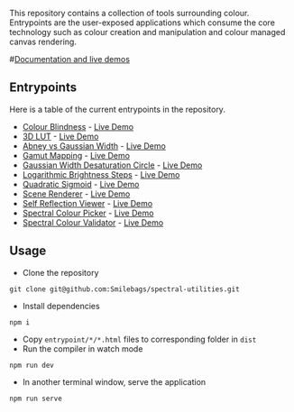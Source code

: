 This repository contains a collection of tools surrounding colour.
Entrypoints are the user-exposed applications which consume the core technology such as colour creation and manipulation and colour managed canvas rendering.

#[Documentation and live demos](https://smilebags.github.io/spectral-utilities/)

## Entrypoints
Here is a table of the current entrypoints in the repository.
- [Colour Blindness](./dist/entrypoint/colour-blindness/README.html) - [Live Demo](./dist/entrypoint/colour-blindness/)
- [3D LUT](./dist/entrypoint/3d-lut/README.html) - [Live Demo](./dist/entrypoint/3d-lut/)
- [Abney vs Gaussian Width](./dist/entrypoint/abney-vs-gaussian-width/README.html) - [Live Demo](./dist/entrypoint/abney-vs-gaussian-width/)
- [Gamut Mapping](./dist/entrypoint/gamut-mapping/README.html) - [Live Demo](./dist/entrypoint/gamut-mapping/)
- [Gaussian Width Desaturation Circle](./dist/entrypoint/gaussian-width-desaturation-circle/README.html) - [Live Demo](./dist/entrypoint/gaussian-width-desaturation-circle/)
- [Logarithmic Brightness Steps](./dist/entrypoint/logarithmic-brightness-steps/README.html) - [Live Demo](./dist/entrypoint/logarithmic-brightness-steps/)
- [Quadratic Sigmoid](./dist/entrypoint/quadratic-sigmoid/README.html) - [Live Demo](./dist/entrypoint/quadratic-sigmoid/)
- [Scene Renderer](./dist/entrypoint/scene-renderer/README.html) - [Live Demo](./dist/entrypoint/scene-renderer/)
- [Self Reflection Viewer](./dist/entrypoint/self-reflection-viewer/README.html) - [Live Demo](./dist/entrypoint/self-reflection-viewer/)
- [Spectral Colour Picker](./dist/entrypoint/spectral-colour-picker/README.html) - [Live Demo](./dist/entrypoint/spectral-colour-picker/)
- [Spectral Colour Validator](./dist/entrypoint/spectral-colour-validator/README.html) - [Live Demo](./dist/entrypoint/spectral-colour-validator/)
## Usage
- Clone the repository

```
git clone git@github.com:Smilebags/spectral-utilities.git
```

- Install dependencies

```
npm i
```

- Copy `entrypoint/*/*.html` files to corresponding folder in `dist`
- Run the compiler in watch mode
```
npm run dev
```
- In another terminal window, serve the application
```
npm run serve
```